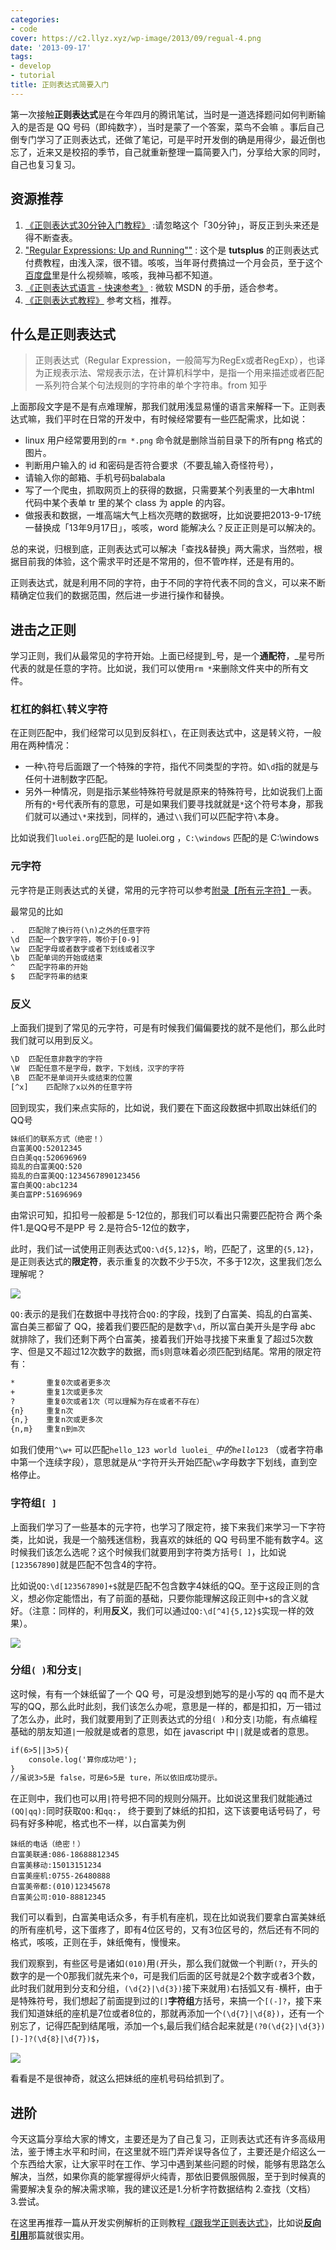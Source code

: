 ```yaml
---
categories:
- code
cover: https://c2.llyz.xyz/wp-image/2013/09/regual-4.png
date: '2013-09-17'
tags:
- develop
- tutorial
title: 正则表达式简要入门
---
```


第一次接触**正则表达式**是在今年四月的腾讯笔试，当时是一道选择题问如何判断输入的是否是 QQ 号码（即纯数字），当时是蒙了一个答案，菜鸟不会嘛 。事后自己倒专门学习了正则表达式，还做了笔记，可是平时开发倒的确是用得少，最近倒也忘了，近来又是校招的季节，自己就重新整理一篇简要入门，分享给大家的同时，自己也复习复习。

## 资源推荐

1. [《正则表达式30分钟入门教程》](https://deerchao.net/tutorials/regex/regex.htm) :请忽略这个「30分钟」，哥反正到头来还是得不断查表。
2. ["Regular Expressions: Up and Running""](https://tutsplus.com/course/regular-expressions-up-and-running/) : 这个是 **tutsplus** 的正则表达式付费教程，由浅入深，很不错。咳咳，当年哥付费搞过一个月会员，至于这个[百度盘](https://pan.baidu.com/share/link?shareid=2178296042&uk=1577447122)里是什么视频嘛，咳咳，我神马都不知道。
3. [《正则表达式语言 - 快速参考》](https://msdn.microsoft.com/zh-cn/library/vstudio/az24scfc.aspx) : 微软 MSDN 的手册，适合参考。
4. [《正则表达式教程》](https://see.xidian.edu.cn/cpp/u/zhengze/) 参考文档，推荐。

## 什么是正则表达式

> 正则表达式（Regular Expression，一般简写为RegEx或者RegExp），也译为正规表示法、常规表示法，在计算机科学中，是指一个用来描述或者匹配一系列符合某个句法规则的字符串的单个字符串。from 知乎

上面那段文字是不是有点难理解，那我们就用浅显易懂的语言来解释一下。正则表达式嘛，我们平时在日常的开发中，有时候经常要有一些匹配需求，比如说：

- linux 用户经常要用到的`rm *.png` 命令就是删除当前目录下的所有png 格式的图片。
- 判断用户输入的 id 和密码是否符合要求（不要乱输入奇怪符号），
- 请输入你的邮箱、手机号码balabala
- 写了一个爬虫，抓取网页上的获得的数据，只需要某个列表里的一大串html 代码中某个表单 tr 里的某个 class 为 apple 的内容。
- 做报表和数据，一堆高端大气上档次亮瞎的数据呀，比如说要把2013-9-17统一替换成「13年9月17日」，咳咳，word 能解决么？反正正则是可以解决的。

总的来说，归根到底，正则表达式可以解决「查找&替换」两大需求，当然啦，根据目前我的体验，这个需求平时还是不常用的，但不管咋样，还是有用的。

正则表达式，就是利用不同的字符，由于不同的字符代表不同的含义，可以来不断精确定位我们的数据范围，然后进一步进行操作和替换。

## 进击之正则

学习正则，我们从最常见的字符开始。上面已经提到_号，是一个**通配符**，_星号所代表的就是任意的字符。比如说，我们可以使用`rm *`来删除文件夹中的所有文件。

### 杠杠的斜杠`\`转义字符

在正则匹配中，我们经常可以见到反斜杠`\`，在正则表达式中，这是转义符，一般用在两种情况：

- 一种`\`符号后面跟了一个特殊的字符，指代不同类型的字符。如`\d`指的就是与任何十进制数字匹配。
- 另外一种情况，则是指示某些特殊符号就是原来的特殊符号，比如说我们上面所有的`*`号代表所有的意思，可是如果我们要寻找就就是`*`这个符号本身，那我们就可以通过`\*`来找到，同样的，通过`\\`我们可以匹配字符`\`本身。

比如说我们`luolei.org`匹配的是 luolei.org ，`C:\windows` 匹配的是 C:\\windows

### 元字符

元字符是正则表达式的关键，常用的元字符可以参考[附录【所有元字符】](https://see.xidian.edu.cn/cpp/html/1427.html)一表。

最常见的比如

```txt
.   匹配除了换行符(\n)之外的任意字符
\d  匹配一个数字字符，等价于[0-9]
\w  匹配字母或者数字或者下划线或者汉字
\b  匹配单词的开始或结束
^   匹配字符串的开始
$   匹配字符串的结束
```

### 反义

上面我们提到了常见的元字符，可是有时候我们偏偏要找的就不是他们，那么此时我们就可以用到反义。

```txt
\D  匹配任意非数字的字符
\W  匹配任意不是字母，数字，下划线，汉字的字符
\B  匹配不是单词开头或结束的位置
[^x]    匹配除了x以外的任意字符
```

回到现实，我们来点实际的，比如说，我们要在下面这段数据中抓取出妹纸们的QQ号

```txt
妹纸们的联系方式（绝密！）
白富美QQ:52012345
白白美qq:520696969
捣乱的白富美QQ:520
捣乱的白富美QQ:1234567890123456
富白美QQ:abc1234
美白富PP:51696969
```

由常识可知，扣扣号一般都是 5-12位的，那我们可以看出只需要匹配符合 两个条件1.是QQ号不是PP 号 2.是符合5-12位的数字，

此时，我们试一试使用正则表达式`QQ:\d{5,12}$`，哟，匹配了，这里的`{5,12}`，是正则表达式的**限定符**，表示重复的次数不少于5次，不多于12次，这里我们怎么理解呢？

![](https://c2.llyz.xyz/wp-image/2013/09/regual-4.png)

`QQ:`表示的是我们在数据中寻找符合`QQ:`的字段，找到了白富美、捣乱的白富美、富白美三都留了 QQ，接着我们要匹配的是数字`\d`，所以富白美开头是字母 abc 就排除了，我们还剩下两个白富美，接着我们开始寻找接下来重复了超过5次数字、但是又不超过12次数字的数据，而`$`则意味着必须匹配到结尾。常用的限定符有：

```txt
*       重复0次或者更多次
+       重复1次或更多次
?       重复0次或者1次（可以理解为存在或者不存在）
{n}     重复n次
{n,}    重复n次或更多次
{n,m}   重复n到m次
```

如我们使用`^\w+` 可以匹配`hello_123 world luolei_` _中的`hello`_`123` （或者字符串中第一个连续字段），意思就是从`^`字符开头开始匹配`\w`字母数字下划线，直到空格停止。

### 字符组`[ ]`

上面我们学习了一些基本的元字符，也学习了限定符，接下来我们来学习一下字符类，比如说，我是一个脑残迷信粉，我喜欢的妹纸的 QQ 号码里不能有数字4。这时候我们该怎么选呢？这个时候我们就要用到字符类方括号`[ ]`，比如说`[123567890]`就是匹配不包含4的字符。

比如说`QQ:\d[123567890]+$`就是匹配不包含数字4妹纸的QQ。至于这段正则的含义，想必你定能悟出，有了前面的基础，只要你能理解这段正则中`+$`的含义就好。（注意：同样的，利用**反义**，我们可以通过`QQ:\d[^4]{5,12}$`实现一样的效果）。

![](https://c2.llyz.xyz/wp-image/2013/09/regual-2.png)

### 分组`( )`和分支`|`

这时候，有有一个妹纸留了一个 QQ 号，可是没想到她写的是小写的 qq 而不是大写的QQ，那么此时此刻，我们该怎么办呢，意思是一样的，都是扣扣，万一错过了怎么办，此时，我们就要用到了正则表达式的分组`( )`和分支`|`功能，有点编程基础的朋友知道`|`一般就是或者的意思，如在 javascript 中`||`就是或者的意思。

```txt
if(6>5||3>5){
    console.log('算你成功吧');
}
//虽说3>5是 false，可是6>5是 ture，所以依旧成功提示。
```

在正则中，我们也可以用`|`符号把不同的规则分隔开。比如说这里我们就能通过`(QQ|qq):`同时获取`QQ:`和`qq:`， 终于要到了妹纸的扣扣，这下该要电话号码了，号码有好多种呢，格式也不一样，以白富美为例

```
妹纸的电话（绝密！）
白富美联通:086-18688812345
白富美移动:15013151234
白富美座机:0755-26480888
白富美帝都:(010)12345678
白富美公司:010-88812345
```

我们可以看到，白富美电话众多，有手机有座机，现在比如说我们要拿白富美妹纸的所有座机号，这下蛋疼了，即有4位区号的，又有3位区号的，然后还有不同的格式，咳咳，正则在手，妹纸俺有，慢慢来。

我们观察到，有些区号是诸如`(010)`用`(`开头，那么我们就做一个判断`(?`，开头的数字的是一个0那我们就先来个`0`，可是我们后面的区号就是2个数字或者3个数，此时我们就用到分支和分组，`(\d{2}|\d{3})`接下来就用`)`右括弧又有`-`横杆，由于是特殊符号，我们想起了前面提到过的`[]`**字符组**方括号，来搞一个`[(-]?`，接下来我们知道妹纸的座机是7位或者8位的，那就再添加一个`(\d{7}|\d{8})`，还有一个别忘了，记得匹配到结尾哦，添加一个`$`,最后我们结合起来就是`(?0(\d{2}|\d{3})[)-]?(\d{8}|\d{7})$`，

![](https://c2.llyz.xyz/wp-image/2013/09/regual-3.png)

看看是不是很神奇，就这么把妹纸的座机号码给抓到了。

## 进阶

今天这篇分享给大家的博文，主要还是为了自己复习，正则表达式还有许多高级用法，鉴于博主水平和时间，在这里就不班门弄斧误导各位了，主要还是介绍这么一个东西给大家，让大家平时在工作、学习中遇到某些问题的时候，能够有思路怎么解决，当然，如果你真的能掌握得炉火纯青，那依旧要佩服佩服，至于到时候真的需要解决复杂的解决需求嘛，我的建议还是1.分析字符数据结构 2.查找（文档） 3.尝试。

在这里再推荐一篇从开发实例解析的正则教程[《跟我学正则表达式》](https://searun.iteye.com/category/61451)，比如说[**反向引用**](https://searun.iteye.com/blog/389186)那篇就很实用。
